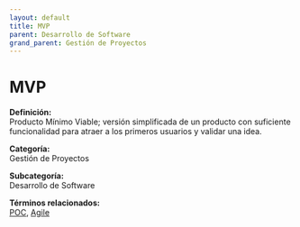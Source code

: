 ```yaml
---
layout: default
title: MVP
parent: Desarrollo de Software
grand_parent: Gestión de Proyectos
---
```


# MVP

**Definición:**  
Producto Mínimo Viable; versión simplificada de un producto con suficiente funcionalidad para atraer a los primeros usuarios y validar una idea.

**Categoría:**  
Gestión de Proyectos  

**Subcategoría:**  
Desarrollo de Software

**Términos relacionados:**  
[POC](https://maleniski.github.io/diccionario-angl-tec-mx/docs/gestión-de-proyectos/desarrollo-de-software/poc.html), [Agile](https://maleniski.github.io/diccionario-angl-tec-mx/docs/gestión-de-proyectos/desarrollo-de-software/agile.html)
